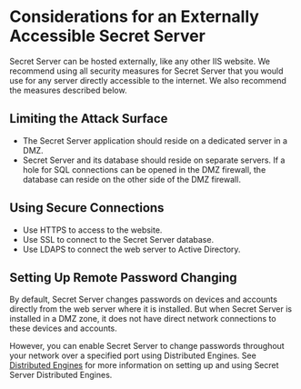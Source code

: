 [title]: # (Considerations for an Externally Accessible Secret Server)
[tags]: # (external,externally,accessible,secret server,distributed engine)
[priority]: # (1000)

# Considerations for an Externally Accessible Secret Server

Secret Server can be hosted externally, like any other IIS website. We recommend using all security measures for Secret Server that you would use for any server directly accessible to the internet.
We also recommend the measures described below.

## Limiting the Attack Surface

* The Secret Server application should reside on a dedicated server in a DMZ.
* Secret Server and its database should reside on separate servers. If a hole for SQL connections can be opened in the DMZ firewall, the database can reside on the other side of the DMZ firewall.

## Using Secure Connections

* Use HTTPS to access to the website.
* Use SSL to connect to the Secret Server database.
* Use LDAPS to connect the web server to Active Directory.

## Setting Up Remote Password Changing

By default, Secret Server changes passwords on devices and accounts directly from the web server where it is installed. But when Secret Server is installed in a DMZ zone, it does not have direct network connections to these devices and accounts.

However, you can enable Secret Server to change passwords throughout your network over a specified port using Distributed Engines. See [Distributed Engines](../../distributed-engines/index.md) for more information on setting up and using Secret Server Distributed Engines.
